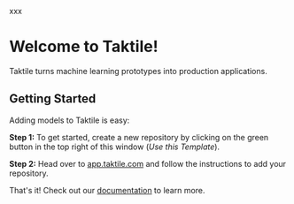 xxx
# Welcome to Taktile!
Taktile turns machine learning prototypes into production applications. 

## Getting Started
Adding models to Taktile is easy:


**Step 1:** To get started, create a new repository by clicking on the green button in the top right of this window (*Use this Template*).


**Step 2:** Head over to [app.taktile.com](https://app.taktile.com) and follow the instructions to add your repository. 

That's it! Check out our [documentation](https://docs.taktile.com) to learn more.
